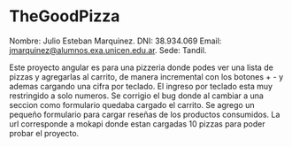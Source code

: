 # TheGoodPizza

Nombre: Julio Esteban Marquinez.
DNI: 38.934.069
Email: jmarquinez@alumnos.exa.unicen.edu.ar.
Sede: Tandil.

Este proyecto angular es para una pizzeria donde podes ver una lista de pizzas y agregarlas al carrito, de manera incremental con los botones + - y ademas cargando una cifra por teclado.
El ingreso por teclado esta muy restringido a solo numeros.
Se corrigio el bug donde al cambiar a una seccion como formulario quedaba cargado el carrito.
Se agrego un pequeño formulario para cargar reseñas de los productos consumidos.
La url corresponde a mokapi donde estan cargadas 10 pizzas para poder probar el proyecto.